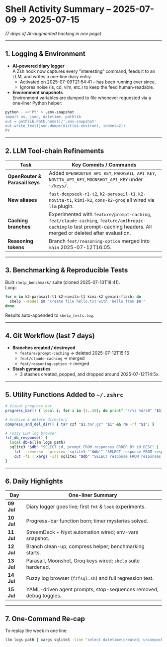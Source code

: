 # Shell Activity Summary – 2025-07-09 → 2025-07-15  
*(7 days of AI-augmented hacking in one page)*

---

## 1. Logging & Environment  
- **AI-powered diary logger**  
  A Zsh hook now captures every “interesting” command, feeds it to an LLM, and writes a one-line diary entry.  
  - Activated on 2025-07-09T21:54:41 – has been running ever since.  
  - Ignores noise (ls, cd, vim, etc.) to keep the feed human-readable.  
- **Environment snapshots**  
  Environment variables are dumped to file whenever requested via a one-liner Python helper:

```bash
python - <<'PY' > .env-snapshot
import os, json, datetime, pathlib
out = pathlib.Path.home()/'.env-snapshot'
out.write_text(json.dumps(dict(os.environ), indent=2))
PY
```

---

## 2. LLM Tool-chain Refinements  
| **Task** | **Key Commits / Commands** |
|---|---|
| **OpenRouter & Parasail keys** | Added `OPENROUTER_API_KEY`, `PARASAIL_API_KEY`, `NOVITA_API_KEY`, `MOONSHOT_API_KEY` under `~/keys/`. |
| **New aliases** | `fast-deepseek-r1-t2`, `k2-parasail-t1`, `k2-novita-t1`, `kimi-k2`, `cons-k2-groq` all wired via `llm` plugin. |
| **Caching branches** | Experimented with `feature/prompt-caching`, `feat/claude-caching`, `feature/anthropic-caching` to test prompt-caching headers. All merged or deleted after evaluation. |
| **Reasoning tokens** | Branch `feat/reasoning-option` merged into `main` 2025-07-12T16:05. |

---

## 3. Benchmarking & Reproducible Tests  
Built `shelp_benchmark/` suite (cloned 2025-07-13T18:41).  
Loop:

```bash
for m in k2-parasail-t1 k2-novita-t1 kimi-k2 gemini-flash; do
  shelp --model $m "create file hello.txt with 'Hello from $m'"
done
```

Results auto-appended to `shelp_tests.log`.

---

## 4. Git Workflow (last 7 days)  
- **Branches created / destroyed**  
  - `feature/prompt-caching` → deleted 2025-07-12T15:16  
  - `feat/claude-caching` → merged  
  - `feat/reasoning-option` → merged  
- **Stash gymnastics**  
  - 3 stashes created, popped, and dropped around 2025-07-12T14:5x.

---

## 5. Utility Functions Added to `~/.zshrc`  

```zsh
# Visual progress bar
progress_bar() { local i; for i in {1..50}; do printf "\r%s %d/50" "$1" $i; sleep .1; done; echo; }

# Archive & delete directory
compress_and_del_dir() { tar czf "$1.tar.gz" "$1" && rm -rf "$1"; }

# Fuzzy LLM log browser
fzf_db_response() {
  local db=$(llm logs path)
  sqlite3 "$db" "SELECT id, prompt FROM responses ORDER BY id DESC" |
    fzf --reverse --preview 'sqlite3 "'$db'" "SELECT response FROM responses WHERE id = {1}"' |
    cut -f1 | xargs -I{} sqlite3 "$db" "SELECT response FROM responses WHERE id = {}"
}
```

---

## 6. Daily Highlights  
| **Day** | **One-liner Summary** |
|---|---|
| **09 Jul** | Diary logger goes live; first `fmt` & `look` experiments. |
| **10 Jul** | Progress-bar function born; timer mysteries solved. |
| **11 Jul** | StreamDeck + Nyxt automation wired; env-vars snapshot. |
| **12 Jul** | Branch clean-up; compress helper; benchmarking starts. |
| **13 Jul** | Parasail, Moonshot, Groq keys wired; `shelp` suite hardened. |
| **14 Jul** | Fuzzy log browser (`fzfsql.sh`) and full regression test. |
| **15 Jul** | YAML-driven agent prompts; stop-sequences removed; debug toggles. |

---

## 7. One-Command Re-cap  
To replay the week in one line:

```bash
llm logs path | xargs sqlite3 -line "select datetime(created,'unixepoch') as day, substr(prompt,1,60) as task from responses where prompt like '%shelp%' order by day desc limit 5"
```